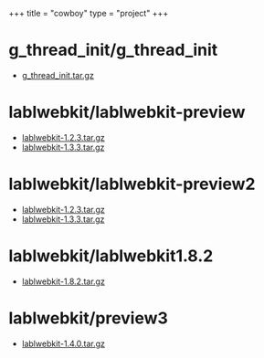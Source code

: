+++
title = "cowboy"
type = "project"
+++

# g_thread_init/g_thread_init
* [g_thread_init.tar.gz](/cowboy/g_thread_init/g_thread_init/g_thread_init.tar.gz)

# lablwebkit/lablwebkit-preview
* [lablwebkit-1.2.3.tar.gz](/cowboy/lablwebkit/lablwebkit-preview/lablwebkit-1.2.3.tar.gz)
* [lablwebkit-1.3.3.tar.gz](/cowboy/lablwebkit/lablwebkit-preview/lablwebkit-1.3.3.tar.gz)

# lablwebkit/lablwebkit-preview2
* [lablwebkit-1.2.3.tar.gz](/cowboy/lablwebkit/lablwebkit-preview2/lablwebkit-1.2.3.tar.gz)
* [lablwebkit-1.3.3.tar.gz](/cowboy/lablwebkit/lablwebkit-preview2/lablwebkit-1.3.3.tar.gz)

# lablwebkit/lablwebkit1.8.2
* [lablwebkit-1.8.2.tar.gz](/cowboy/lablwebkit/lablwebkit1.8.2/lablwebkit-1.8.2.tar.gz)

# lablwebkit/preview3
* [lablwebkit-1.4.0.tar.gz](/cowboy/lablwebkit/preview3/lablwebkit-1.4.0.tar.gz)